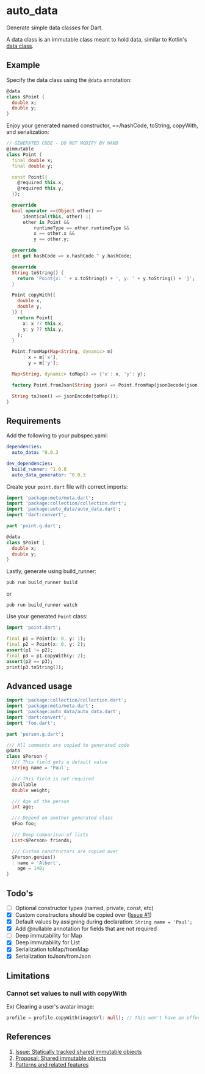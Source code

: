 # auto_data

Generate simple data classes for Dart.

A data class is an immutable class meant to hold data, similar to Kotlin's [data class](https://kotlinlang.org/docs/reference/data-classes.html).

## Example

Specify the data class using the `@data` annotation:

```dart
@data
class $Point {
  double x;
  double y;
}
```

Enjoy your generated named constructor, ==/hashCode, toString, copyWith, and serialization:

```dart
// GENERATED CODE - DO NOT MODIFY BY HAND
@immutable
class Point {
  final double x;
  final double y;

  const Point({
    @required this.x,
    @required this.y,
  });

  @override
  bool operator ==(Object other) =>
      identical(this, other) ||
      other is Point &&
          runtimeType == other.runtimeType &&
          x == other.x &&
          y == other.y;

  @override
  int get hashCode => x.hashCode ^ y.hashCode;

  @override
  String toString() {
    return 'Point{x: ' + x.toString() + ', y: ' + y.toString() + '}';
  }

  Point copyWith({
    double x,
    double y,
  }) {
    return Point(
      x: x ?? this.x,
      y: y ?? this.y,
    );
  }

  Point.fromMap(Map<String, dynamic> m)
      : x = m['x'],
        y = m['y'];

  Map<String, dynamic> toMap() => {'x': x, 'y': y};

  factory Point.fromJson(String json) => Point.fromMap(jsonDecode(json));

  String toJson() => jsonEncode(toMap());
}
```

## Requirements

Add the following to your pubspec.yaml:

```yaml
dependencies:
  auto_data: ^0.0.3

dev_dependencies:
  build_runner: ^1.0.0
  auto_data_generator: ^0.0.3
```

Create your `point.dart` file with correct imports:

```dart
import 'package:meta/meta.dart';
import 'package:collection/collection.dart';
import 'package:auto_data/auto_data.dart';
import 'dart:convert';

part 'point.g.dart';

@data
class $Point {
  double x;
  double y;
}
```

Lastly, generate using build_runner:

    pub run build_runner build

or

    pub run build_runner watch

Use your generated `Point` class:

```dart
import 'point.dart';

final p1 = Point(x: 0, y: 1);
final p2 = Point(x: 0, y: 2);
assert(p1 != p2);
final p3 = p1.copyWith(y: 2);
assert(p2 == p3);
print(p3.toString());
```

## Advanced usage

```dart
import 'package:collection/collection.dart';
import 'package:meta/meta.dart';
import 'package:auto_data/auto_data.dart';
import 'dart:convert';
import 'foo.dart';

part 'person.g.dart';

/// All comments are copied to generated code
@data
class $Person {
  /// This field gets a default value
  String name = 'Paul';

  /// This field is not required
  @nullable
  double weight;

  /// Age of the person
  int age;

  /// Depend on another generated class
  $Foo foo;

  /// Deep comparison of lists
  List<$Person> friends;

  /// Custom constructors are copied over
  $Person.genius()
  : name = 'Albert',
    age = 140;
}
```

## Todo's

- [ ] Optional constructor types (named, private, const, etc)
- [x] Custom constructors should be copied over ([Issue #1](https://github.com/pauldemarco/auto_data/issues/1))
- [x] Default values by assigning during declaration: `String name = 'Paul';`
- [x] Add @nullable annotation for fields that are not required
- [ ] Deep immutability for Map
- [x] Deep immutability for List
- [x] Serialization toMap/fromMap
- [x] Serialization toJson/fromJson

## Limitations

### Cannot set values to null with copyWith

Ex) Clearing a user's avatar image:

```dart
profile = profile.copyWith(imageUrl: null); // This won't have an effect since copyWith ignores null input parameters.
```

## References

1. [Issue: Statically tracked shared immutable objects](https://github.com/dart-lang/language/issues/125)
1. [Proposal: Shared immutable objects](https://github.com/dart-lang/language/blob/master/working/0125-static-immutability/feature-specification.md)
1. [Patterns and related features](https://github.com/dart-lang/language/issues/546)